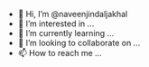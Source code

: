 - 👋 Hi, I’m @naveenjindaljakhal
- 👀 I’m interested in ...
- 🌱 I’m currently learning ...
- 💞️ I’m looking to collaborate on ...
- 📫 How to reach me ...

<!---
naveenjindaljakhal/naveenjindaljakhal is a ✨ special ✨ repository because its `README.md` (this file) appears on your GitHub profile.
You can click the Preview link to take a look at your changes.
--->
